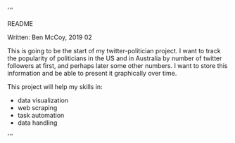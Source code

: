 '''

README

Written: Ben McCoy, 2019 02

This is going to be the start of my twitter-politician project. I want to track the popularity of politicians in the US and in Australia by number of twitter followers at first, and perhaps later some other numbers. I want to store this information and be able to present it graphically over time.

This project will help my skills in:
- data visualization
- web scraping
- task automation
- data handling



'''
